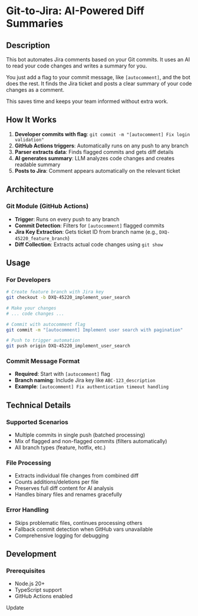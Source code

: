# Git-to-Jira: AI-Powered Diff Summaries

## Description

This bot automates Jira comments based on your Git commits. It uses an AI to read your code changes and writes a summary for you.

You just add a flag to your commit message, like `[autocomment]`, and the bot does the rest. It finds the Jira ticket and posts a clear summary of your code changes as a comment.

This saves time and keeps your team informed without extra work.

## How It Works

1. **Developer commits with flag**: `git commit -m "[autocomment] Fix login validation"`
2. **GitHub Actions triggers**: Automatically runs on any push to any branch
3. **Parser extracts data**: Finds flagged commits and gets diff details
4. **AI generates summary**: LLM analyzes code changes and creates readable summary
5. **Posts to Jira**: Comment appears automatically on the relevant ticket

## Architecture

### Git Module (GitHub Actions)

- **Trigger**: Runs on every push to any branch
- **Commit Detection**: Filters for `[autocomment]` flagged commits
- **Jira Key Extraction**: Gets ticket ID from branch name (e.g., `DXQ-45220_feature_branch`)
- **Diff Collection**: Extracts actual code changes using `git show`

## Usage

### For Developers

```bash
# Create feature branch with Jira key
git checkout -b DXQ-45220_implement_user_search

# Make your changes
# ... code changes ...

# Commit with autocomment flag
git commit -m "[autocomment] Implement user search with pagination"

# Push to trigger automation
git push origin DXQ-45220_implement_user_search
```

### Commit Message Format

- **Required**: Start with `[autocomment]` flag
- **Branch naming**: Include Jira key like `ABC-123_description`
- **Example**: `[autocomment] Fix authentication timeout handling`

## Technical Details

### Supported Scenarios

- Multiple commits in single push (batched processing)
- Mix of flagged and non-flagged commits (filters automatically)
- All branch types (feature, hotfix, etc.)

### File Processing

- Extracts individual file changes from combined diff
- Counts additions/deletions per file
- Preserves full diff content for AI analysis
- Handles binary files and renames gracefully

### Error Handling

- Skips problematic files, continues processing others
- Fallback commit detection when GitHub vars unavailable
- Comprehensive logging for debugging

## Development

### Prerequisites

- Node.js 20+
- TypeScript support
- GitHub Actions enabled

Update
